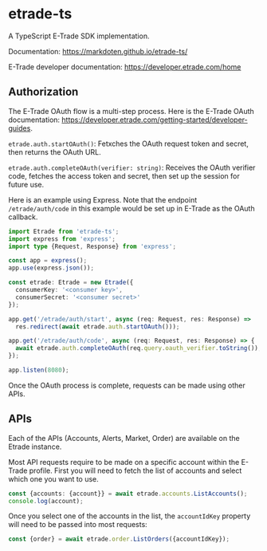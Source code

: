 # etrade-ts

A TypeScript E-Trade SDK implementation.

Documentation: https://markdoten.github.io/etrade-ts/

E-Trade developer documentation: https://developer.etrade.com/home

## Authorization

The E-Trade OAuth flow is a multi-step process. Here is the E-Trade OAuth documentation: https://developer.etrade.com/getting-started/developer-guides.

`etrade.auth.startOAuth()`: Fetxches the OAuth request token and secret, then returns the OAuth URL.

`etrade.auth.completeOAuth(verifier: string)`: Receives the OAuth verifier code, fetches the access token and secret, then set up the session for future use.

Here is an example using Express. Note that the endpoint `/etrade/auth/code` in this example would be set up in E-Trade as the OAuth callback.
```ts
import Etrade from 'etrade-ts';
import express from 'express';
import type {Request, Response} from 'express';

const app = express();
app.use(express.json());

const etrade: Etrade = new Etrade({
  consumerKey: '<consumer key>',
  consumerSecret: '<consumer secret>'
});

app.get('/etrade/auth/start', async (req: Request, res: Response) =>
  res.redirect(await etrade.auth.startOAuth()));

app.get('/etrade/auth/code', async (req: Request, res: Response) => {
  await etrade.auth.completeOAuth(req.query.oauth_verifier.toString());
});

app.listen(8080);
```

Once the OAuth process is complete, requests can be made using other APIs.

## APIs

Each of the APIs (Accounts, Alerts, Market, Order) are available on the Etrade instance.

Most API requests require to be made on a specific account within the E-Trade profile. First you will need to fetch the list of accounts and select which one you want to use.

```ts
const {accounts: {account}} = await etrade.accounts.ListAccounts();
console.log(account);
```

Once you select one of the accounts in the list, the `accountIdKey` property will need to be passed into most requests:

```ts
const {order} = await etrade.order.ListOrders({accountIdKey});
```
